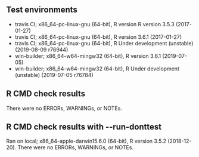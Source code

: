 ## Test environments
* travis CI; x86_64-pc-linux-gnu (64-bit), R version R version 3.5.3 (2017-01-27)
* travis CI; x86_64-pc-linux-gnu (64-bit), R version 3.6.1 (2017-01-27)
* travis CI; x86_64-pc-linux-gnu (64-bit), R Under development (unstable) (2019-08-09 r76944)
* win-builder; x86_64-w64-mingw32 (64-bit), R version 3.6.1 (2019-07-05)
* win-builder; x86_64-w64-mingw32 (64-bit), R Under development (unstable) (2019-07-05 r76784)

## R CMD check results
There were no ERRORs, WARNINGs, or NOTEs.

## R CMD check results with --run-donttest
Ran on local; x86_64-apple-darwin15.6.0 (64-bit), R version 3.5.2 (2018-12-20).  There were no ERRORs, WARNINGs, or NOTEs.
